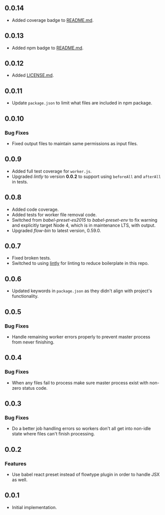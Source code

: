 ## 0.0.14

*   Added coverage badge to [README.md](README.md).

## 0.0.13

*   Added npm badge to [README.md](README.md).

## 0.0.12

*   Added [LICENSE.md](LICENSE.md).

## 0.0.11

*   Update `package.json` to limit what files are included in npm package.

## 0.0.10

### Bug Fixes

*   Fixed output files to maintain same permissions as input files.

## 0.0.9

*   Added full test coverage for `worker.js`.
*   Upgraded *lintly* to version **0.0.2** to support using `beforeAll` and `afterAll` in tests.

## 0.0.8

*   Added code coverage.
*   Added tests for worker file removal code.
*   Switched from *babel-preset-es2015* to *babel-preset-env* to fix warning and explicitly target Node 4, which is in maintenance LTS, with output.
*   Upgraded *flow-bin* to latest version, 0.59.0.

## 0.0.7

*   Fixed broken tests.
*   Switched to using [lintly](https://github.com/dogma-io/lintly) for linting to reduce boilerplate in this repo.

## 0.0.6

*   Updated keywords in `package.json` as they didn't align with project's functionality.

## 0.0.5

### Bug Fixes

*   Handle remaining worker errors properly to prevent master process from never finishing.

## 0.0.4

### Bug Fixes

*   When any files fail to process make sure master process exist with non-zero status code.

## 0.0.3

### Bug Fixes

*   Do a better job handling errors so workers don't all get into non-idle state where files can't finish processing.

## 0.0.2

### Features

*   Use babel react preset instead of flowtype plugin in order to handle JSX as well.

## 0.0.1

*   Initial implementation.
